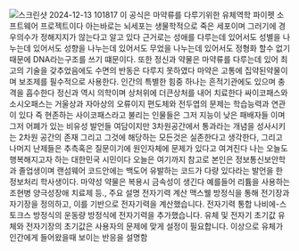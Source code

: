 ![스크린샷 2024-12-13 101817](https://github.com/user-attachments/assets/72ce2ef3-d12c-4296-a9c9-1e23c14f0700)
이 공식은 마약류를 다루기위한 유체역학 파이펫 소프트웨어 프로젝트이다 아는바로는 뇌세포는 생물학적으로 죽은 세포이며 그러기에 경우의수가 정해지지가 않는다고 알고 있다 근거로는 성애를 다루는데 있어서도 성별을 나누는데 있어서도 성향을 나누는데 있어서도 무었을 나누는데 있어서도 정형화 할수 없기때문에 DNA라는구조를 쓰기 떄문이다.
또한 정신과 약물은 마약류를 다루는데 있어 최고의 기술을 갖추었음에도 수면의 반동은 다루지 못하였다 마약은 고통에 집약된약물이며 보조제를 필수적으로 사용한다.
인간의 특별한 힘중 하나는 흔적기관에도 있으며 충격을 흡수한다 정신과 역시 의학이며 상처위에 더큰상처를 내어 치료한다 싸이코패스와 소시오패스는 거울상과 자아상의 오류이지 편도체와 전두엽의 문제는 학습능력과 연관이 있다 즉 현존하는 사이코패스라고 불리는 인물들은 그저 지능이 낮은 패배자들 이며 그저 어폐가 있는 비유성 발언들
여담이지만 3차원공간에서 통과라는 개념을 성사시키는 2차원 공간의 존재 그리고 그것에 해당하는 모든것은 실존한다고 생각한다, 그리고 나머지 난제들은 추측혹은 질문이기에 원인자체에 문제가 있다고 여겨진다 나는 오늘도 행복해지고자 하는 대한민국 시민이다 오늘은 여기까지
참고로 본인은 정보통신보안학과 졸업생이며 랜섬웨어 코드안에는 백도어 유발하는 코드가 다량 있다라는 발언을 한 정보처리 학사생이다.
마약성 약물은 복용시 금속성이 생긴다 예를들어 리튬을 사용하는 조현병 양극성장애 치료제 등.,
주요 설명
전자기력 계산
맥스웰 방정식을 통해 전기장과 자기장을 정의하고, 이를 기반으로 전자기력을 계산했습니다.
전자기력 통합
나비에-스토크스 방정식의 운동량 방정식에 전자기력을 추가했습니다.
유체 및 전자기 초기값
유체와 전자기장의 초기값은 사용자의 문제에 맞게 설정이 필요합니다.
이상으로 유체가 인간에게 들어왔을때 보이는 반응을 설명함
